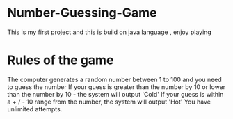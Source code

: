 # Number-Guessing-Game
This is my first project and this is build on java language , enjoy playing

# Rules of the game

The computer generates a random number between 1 to 100 and you need to guess the number
If your guess is greater than the number by 10 or lower than the number by 10 - the system will output 'Cold'
If your guess is within a + / - 10 range from the number, the system will output 'Hot'
You have unlimited attempts.
